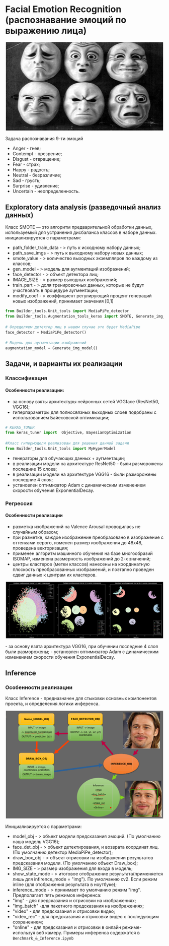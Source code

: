 # Facial Emotion Recognition (распознавание эмоций по выражению лица)

<p align="center"><img src="/img/faces.jpg" width="500" alt="FER"></p>

Задача распознавания 9-ти эмоций
- Anger	- гнев;
- Contempt	- презрение;
- Disgust	- отвращение;
- Fear	- страх;
- Happy	- радость;
- Neutral	- безразличие;
- Sad	- грусть;
- Surprise	- удивление;
- Uncertain	- неопределенность.


## Exploratory data analysis (разведочный анализ данных)
Класс SMOTE — это алгоритм предварительной обработки данных, используемый для устранения дисбаланса классов в наборе данных.
инициализируется с параметрами:

- path_folder_train_data   - > путь к исходному набору данных;
- path_save_imgs           - > путь к выходному набору новых данных;
- smote_value              - > количество выходных экземпляров по каждому из классов;
- gen_model                - > модель для аугментаций изображений;
- face_detector            - > объект детектора лиц;
- IMAGE_SIZE               - > размер выходных изображений;
- train_part               - > доля тренировочных данных, которые не будут участвовать в процедуре аугментации;
- modify_coef              - > коэффициент регулирующий процент генераций новых изображений, принимает значения [0,1]

```python
from Builder_tools.Unit_tools import MediaPiPe_detector
from Builder_tools.Augmentation_tools_keras import SMOTE, Generate_img_model

# Определяем детектор лиц в нашем случае это будет MediaPipe
face_detector = MediaPiPe_detector()

# Модель для аугментации изображений
augmentation_model = Generate_img_model()
```

## Задачи, и варианты их реализации
### Классификация
#### Особенности реализации:
- за основу взяты архитектуры нейронных сетей VGGface (ResNet50, VGG16);
- гиперпараметры для полносвязных выходных слоев подобраны с использованием Байесовской оптимизации;
```python
# KERAS_TUNER
from keras_tuner import  Objective, BayesianOptimization

#Класс гипермодели реализован для решения данной задачи
from Builder_tools.Unit_tools import MyHyperModel

```
- генераторы для обучающих данных + аугментации;
- в реализации модели на архитектуре ResNet50 - были разморожены последние 15 слоев;
- в реализации модели на архитектуре VGG16 - были разморожены последние 4 слоя;
- установлен оптимизатор Adam с динамическим изменением скорости обучения ExponentialDecay.

### Регрессия
#### Особенности реализации
- разметка изображений на Valence Arousal проводилась не случайным образом;
- при разметке, каждое изображение преобразовано в изображение с оттенками серого, изменен размер изображения до 48x48,
проведена векторизация;
- применен алгоритм машинного обучения на базе многообразий ISOMAP, изменена размерность изображений до 2-х значений;
- центры кластеров (метки классов) нанесены на координатную плоскость преобразованных изображений, и поэтапно проведен сдвиг данных к центрам их
кластеров.
<p align="center"><img src="/img/V_A.jpg" width="500" alt="FER"></p>
- за основу взята архитектура VGG16, при обучении последние 4 слоя были разморожены;
- установлен оптимизатор Adam с динамическим изменением скорости обучения ExponentialDecay.

## Inference
### Особенности реализации
Класс Inference - предназначен для стыковки основных компонентов проекта, и определения логики инференса.
<p align="center"><img src="/img/Inference.jpg" width="500" alt="FER"></p>
Инициализируется с параметрами:

- model_obj          - > объект модели предсказания эмоций. (По умолчанию наша модель VGG16);
- face_det_obj       - > объект детектирования, и возврата координат лиц. (По умолчанию детектор MediaPiPe_detector);
- draw_box_obj       - > объект отрисовки на изображении результатов предсказания модели. (По умолчанию объект Draw_box);
- IMG_SIZE           - > размер изображения для входа в модель;
- show_state_mode    - > итоговое отображение результата(применяется лишь для infirence_mode = "img"). По умолчанию cv2. Если режим inline (для отображения результата в ноутбуке);
- inference_mode     - > принимает по умолчанию режим "img". 
Предполагает пять режимов инференса:
- "img" - для предсказания и отрисовки на изображениях;
- "img_batch" -для пакетного предсказания на изображениях;
- "video" - для предсказания и отрисовки видео;
- "video_rec" - для предсказания и отрисовки видео c последующим сохранением;
- "online" - для предсказания и отрисовки в онлайн режиме-используя веб камеру.
Примеры инференса содержатся в `Benchmark_&_Inference.ipynb`




